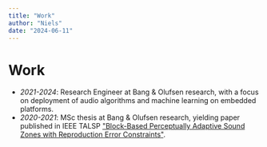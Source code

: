 ```yaml
---
title: "Work"
author: "Niels"
date: "2024-06-11"
---
```


# Work
* *2021-2024*: Research Engineer at Bang & Olufsen research, with a focus on deployment of audio algorithms and machine learning on embedded platforms.
* *2020-2021*: MSc thesis at Bang & Olufsen research, yielding paper published in IEEE TALSP ["Block-Based Perceptually Adaptive Sound Zones with Reproduction Error Constraints"](https://github.com/nielsdekoeijer/perceptually-adaptive-sound-zones).
